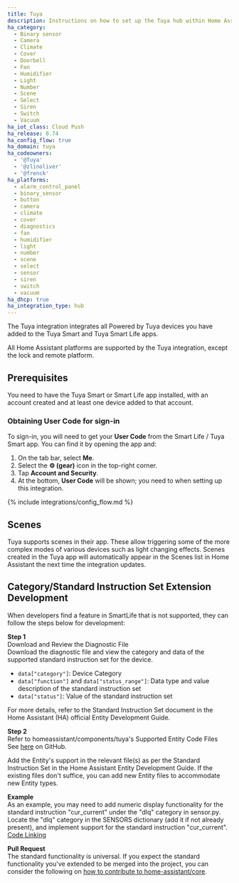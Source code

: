 ```yaml
---
title: Tuya
description: Instructions on how to set up the Tuya hub within Home Assistant.
ha_category:
  - Binary sensor
  - Camera
  - Climate
  - Cover
  - Doorbell
  - Fan
  - Humidifier
  - Light
  - Number
  - Scene
  - Select
  - Siren
  - Switch
  - Vacuum
ha_iot_class: Cloud Push
ha_release: 0.74
ha_config_flow: true
ha_domain: tuya
ha_codeowners:
  - '@Tuya'
  - '@zlinoliver'
  - '@frenck'
ha_platforms:
  - alarm_control_panel
  - binary_sensor
  - button
  - camera
  - climate
  - cover
  - diagnostics
  - fan
  - humidifier
  - light
  - number
  - scene
  - select
  - sensor
  - siren
  - switch
  - vacuum
ha_dhcp: true
ha_integration_type: hub
---
```


The Tuya integration integrates all Powered by Tuya devices you have added to the Tuya Smart and Tuya Smart Life apps.

All Home Assistant platforms are supported by the Tuya integration, except the lock and remote platform.

## Prerequisites

You need to have the Tuya Smart or Smart Life app installed, with an account created and
at least one device added to that account.

### Obtaining User Code for sign-in

To sign-in, you will need to get your **User Code** from the Smart Life /
Tuya Smart app. You can find it by opening the app and:

1. On the tab bar, select **Me**.
2. Select the **⚙️ (gear)** icon in the top-right corner.
3. Tap **Account and Security**.
4. At the bottom, **User Code** will be shown; you need to when setting up this integration.

{% include integrations/config_flow.md %}

## Scenes

Tuya supports scenes in their app. These allow triggering some of the more complex modes of various devices such as light changing effects. Scenes created in the Tuya app will automatically appear in the Scenes list in Home Assistant the next time the integration updates.

## Category/Standard Instruction Set Extension Development
When developers find a feature in SmartLife that is not supported, they can follow the steps below for development:

**Step 1**    
Download and Review the Diagnostic File   
Download the diagnostic file and view the category and data of the supported standard instruction set for the device.

- `data["category"]`: Device Category
- `data["function"]` and `data["status_range"]`: Data type and value description of the standard instruction set
- `data["status"]`: Value of the standard instruction set

For more details, refer to the Standard Instruction Set document in the Home Assistant (HA) official Entity Development Guide.

**Step 2**    
Refer to homeassistant/components/tuya's Supported Entity Code Files   
See [here](https://github.com/home-assistant/core/tree/dev/homeassistant/components/tuya) on GitHub.

Add the Entity's support in the relevant file(s) as per the Standard Instruction Set in the Home Assistant Entity Development Guide. If the existing files don't suffice, you can add new Entity files to accommodate new Entity types.

**Example**  
As an example, you may need to add numeric display functionality for the standard instruction "cur_current" under the "dlq" category in sensor.py. Locate the "dlq" category in the SENSORS dictionary (add it if not already present), and implement support for the standard instruction "cur_current". [Code Linking](https://github.com/home-assistant/core/blob/9a38f0de0b83189ca18b68bd8ebd5ae7daf8e4d7/homeassistant/components/tuya/sensor.py#L822)

**Pull Request**  
The standard functionality is universal. If you expect the standard functionality you've extended to be merged into the project, you can consider the following on [how to contribute to home-assistant/core](https://github.com/home-assistant/core/blob/06f356a038b8498fcefa429d50f25b24cb7fc45b/CONTRIBUTING.md).